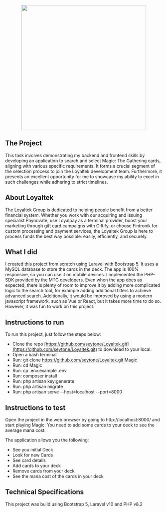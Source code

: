 <p align="center"><a href="https://www.loyaltek.com/about-us" target="_blank"><img src="https://uploads-ssl.webflow.com/6132518f4d53a7d350727200/6132518f4d53a75df172722a_Logo.svg" width="400"></a></p>

## The Project

This task involves demonstrating my backend and frontend skills by developing an application to search and select Magic: The Gathering cards, aligning with various specific requirements. It forms a crucial segment of the selection process to join the Loyaltek development team. Furthermore, it presents an excellent opportunity for me to showcase my ability to excel in such challenges while adhering to strict timelines.

## About Loyaltek

The Loyaltek Group is dedicated to helping people benefit from a better financial system. Whether you work with our acquiring and issuing specialist Paynovate, use Loyalpay as a terminal provider, boost your marketing through gift card campaigns with Giftify, or choose Fintronik for custom processing and payment services, the Loyaltek Group is here to process funds the best way possible: easily, efficiently, and securely.

## What I did

I created this project from scratch using Laravel with Bootstrap 5. It uses a MySQL database to store the cards in the deck. The app is 100% responsive, so you can use it on mobile devices. I implemented the PHP-SDK provided by the MTG developers. Even when the app does as expected, there is plenty of room to improve it by adding more complicated logic to the search tool, for example adding additional filters to achieve advanced search. Additionally, it would be improved by using a modern javascript framework, such as Vue or React, but it takes more time to do so. However, it was fun to work on this project.

## Instructions to run

To run this project, just follow the steps below:

- Clone the repo [https://github.com/seytone/Loyaltek.git](https://github.com/seytone/Loyaltek.git) to download to your local.
- Open a bash terminal
- Run: git clone https://github.com/seytone/Loyaltek.git Magic
- Run: cd Magic
- Run: cp .env.example .env
- Run: composer install
- Run: php artisan key:generate
- Run: php artisan migrate
- Run: php artisan serve --host=localhost --port=8000

## Instructions to test

Open the project in the web browser by going to http://localhost:8000/ and start playing Magic. You need to add some cards to your deck to see the average mana cost.

The application allows you the following:
- See you initial Deck
- Look for new Cards
- See card details
- Add cards to your deck
- Remove cards from your deck
- See the mana cost of the cards in your deck 

## Technical Specifications

This project was build using Bootstrap 5, Laravel v10 and PHP v8.2
